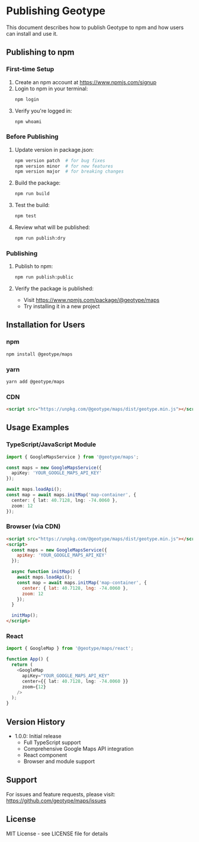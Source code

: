 # Publishing Geotype

This document describes how to publish Geotype to npm and how users can install and use it.

## Publishing to npm

### First-time Setup

1. Create an npm account at https://www.npmjs.com/signup
2. Login to npm in your terminal:
   ```bash
   npm login
   ```
3. Verify you're logged in:
   ```bash
   npm whoami
   ```

### Before Publishing

1. Update version in package.json:
   ```bash
   npm version patch  # for bug fixes
   npm version minor  # for new features
   npm version major  # for breaking changes
   ```

2. Build the package:
   ```bash
   npm run build
   ```

3. Test the build:
   ```bash
   npm test
   ```

4. Review what will be published:
   ```bash
   npm run publish:dry
   ```

### Publishing

1. Publish to npm:
   ```bash
   npm run publish:public
   ```

2. Verify the package is published:
   - Visit https://www.npmjs.com/package/@geotype/maps
   - Try installing it in a new project

## Installation for Users

### npm
```bash
npm install @geotype/maps
```

### yarn
```bash
yarn add @geotype/maps
```

### CDN
```html
<script src="https://unpkg.com/@geotype/maps/dist/geotype.min.js"></script>
```

## Usage Examples

### TypeScript/JavaScript Module
```typescript
import { GoogleMapsService } from '@geotype/maps';

const maps = new GoogleMapsService({
  apiKey: 'YOUR_GOOGLE_MAPS_API_KEY'
});

await maps.loadApi();
const map = await maps.initMap('map-container', {
  center: { lat: 40.7128, lng: -74.0060 },
  zoom: 12
});
```

### Browser (via CDN)
```html
<script src="https://unpkg.com/@geotype/maps/dist/geotype.min.js"></script>
<script>
  const maps = new GoogleMapsService({
    apiKey: 'YOUR_GOOGLE_MAPS_API_KEY'
  });

  async function initMap() {
    await maps.loadApi();
    const map = await maps.initMap('map-container', {
      center: { lat: 40.7128, lng: -74.0060 },
      zoom: 12
    });
  }

  initMap();
</script>
```

### React
```typescript
import { GoogleMap } from '@geotype/maps/react';

function App() {
  return (
    <GoogleMap
      apiKey="YOUR_GOOGLE_MAPS_API_KEY"
      center={{ lat: 40.7128, lng: -74.0060 }}
      zoom={12}
    />
  );
}
```

## Version History

- 1.0.0: Initial release
  - Full TypeScript support
  - Comprehensive Google Maps API integration
  - React component
  - Browser and module support

## Support

For issues and feature requests, please visit:
https://github.com/geotype/maps/issues

## License

MIT License - see LICENSE file for details
